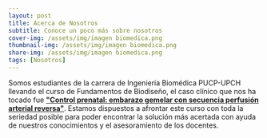 ```yaml
---
layout: post
title: Acerca de Nosotros 
subtitle: Conoce un poco más sobre nosotros
cover-img: /assets/img/imagen biomedica.png
thumbnail-img: /assets/img/imagen biomedica.png
share-img: /assets/img/imagen biomedica.png
tags: [Nosotros]
---
```


Somos estudiantes de la carrera de Ingenieria Biomédica PUCP-UPCH llevando el curso de Fundamentos de Biodiseño, el caso clínico que nos ha tocado fue [**"Control prenatal: embarazo gemelar con secuencia perfusión arterial reversa"**](https://equipo18-fundbio.github.io/equipo18-fundbio/CasoClinico/CasoClinico/). Estamos dispuestos a afrontar este curso con toda la seriedad posible para poder encontrar la solución más acertada con ayuda de nuestros conocimientos y el asesoramiento de los docentes.
